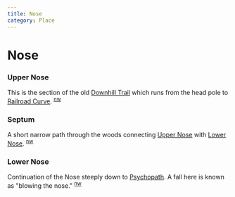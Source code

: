 ```yaml
---
title: Nose
category: Place
---
```

# Nose
### Upper Nose

This is the section of the old [Downhill Trail](/Run/Downhill-Trail) which runs from the head pole to [Railroad Curve](/Area/Railroad-Curve). <sup>[nw][]</sup>

### Septum

A short narrow path through the woods connecting [Upper Nose](/Run/Upper-Nose) with [Lower Nose](/Run/Lower-Nose). <sup>[nw][]</sup>

### Lower Nose

Continuation of the Nose steeply down to [Psychopath](/Run/Psychopath). A fall here is known as "blowing the nose." <sup>[nw][]</sup>


[nw]: /Names-Walt "Meany Names by Walter Little, 1984"
[n9]: /Names-2009 "Meany Names, by Brian Thompson & Emilio Marasco"
